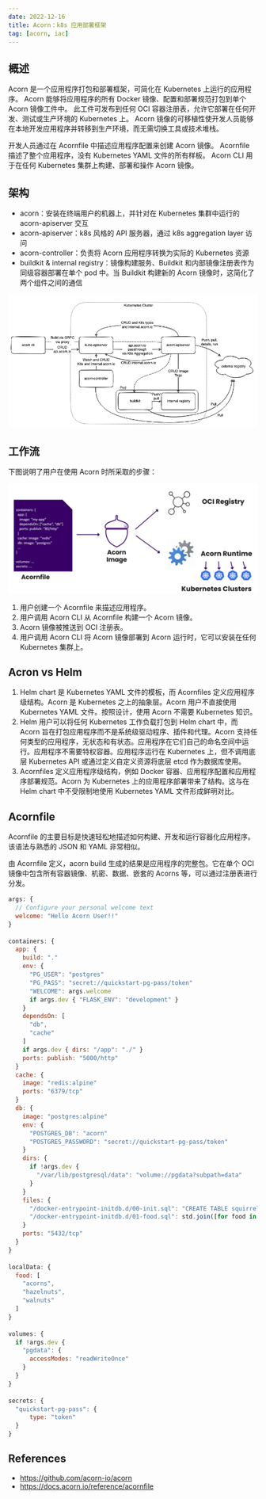 ```yaml
---
date: 2022-12-16
title: Acorn：k8s 应用部署框架
tag: [acorn, iac]
---
```


## 概述

Acorn 是一个应用程序打包和部署框架，可简化在 Kubernetes 上运行的应用程序。 Acorn 能够将应用程序的所有 Docker 镜像、配置和部署规范打包到单个 Acorn 镜像工件中。 此工件可发布到任何 OCI 容器注册表，允许它部署在任何开发、测试或生产环境的 Kubernetes 上。 Acorn 镜像的可移植性使开发人员能够在本地开发应用程序并转移到生产环境，而无需切换工具或技术堆栈。

开发人员通过在 Acornfile 中描述应用程序配置来创建 Acorn 镜像。 Acornfile 描述了整个应用程序，没有 Kubernetes YAML 文件的所有样板。 Acorn CLI 用于在任何 Kubernetes 集群上构建、部署和操作 Acorn 镜像。

## 架构

- acorn：安装在终端用户的机器上，并针对在 Kubernetes 集群中运行的 acorn-apiserver 交互
- acorn-apiserver：k8s 风格的 API 服务器，通过 k8s aggregation layer 访问
- acorn-controller：负责将 Acorn 应用程序转换为实际的 Kubernetes 资源
- buildkit & internal registry：镜像构建服务、Buildkit 和内部镜像注册表作为同级容器部署在单个 pod 中。当 Buildkit 构建新的 Acorn 镜像时，这简化了两个组件之间的通信

![](/iac/acorn.png)

## 工作流

下图说明了用户在使用 Acorn 时所采取的步骤：

![](/iac/workflow.png)

1. 用户创建一个 Acornfile 来描述应用程序。
2. 用户调用 Acorn CLI 从 Acornfile 构建一个 Acorn 镜像。
3. Acorn 镜像被推送到 OCI 注册表。
4. 用户调用 Acorn CLI 将 Acorn 镜像部署到 Acorn 运行时，它可以安装在任何 Kubernetes 集群上。

## Acron vs Helm

1. Helm chart 是 Kubernetes YAML 文件的模板，而 Acornfiles 定义应用程序级结构。Acorn 是 Kubernetes 之上的抽象层。Acorn 用户不直接使用 Kubernetes YAML 文件。按照设计，使用 Acorn 不需要 Kubernetes 知识。
2. Helm 用户可以将任何 Kubernetes 工作负载打包到 Helm chart 中，而 Acorn 旨在打包应用程序而不是系统级驱动程序、插件和代理。Acorn 支持任何类型的应用程序，无状态和有状态。应用程序在它们自己的命名空间中运行。应用程序不需要特权容器。应用程序运行在 Kubernetes 上，但不调用底层 Kubernetes API 或通过定义自定义资源将底层 etcd 作为数据库使用。
3. Acornfiles 定义应用程序级结构，例如 Docker 容器、应用程序配置和应用程序部署规范。Acorn 为 Kubernetes 上的应用程序部署带来了结构。这与在 Helm chart 中不受限制地使用 Kubernetes YAML 文件形成鲜明对比。

## Acornfile

Acornfile 的主要目标是快速轻松地描述如何构建、开发和运行容器化应用程序。该语法与熟悉的 JSON 和 YAML 非常相似。

由 Acornfile 定义，acorn build 生成的结果是应用程序的完整包。它在单个 OCI 镜像中包含所有容器镜像、机密、数据、嵌套的 Acorns 等，可以通过注册表进行分发。

```js
args: {
  // Configure your personal welcome text
  welcome: "Hello Acorn User!!"
}

containers: {
  app: {
    build: "."
    env: {
      "PG_USER": "postgres"
      "PG_PASS": "secret://quickstart-pg-pass/token"
      "WELCOME": args.welcome
      if args.dev { "FLASK_ENV": "development" }
    }
    dependsOn: [
      "db",
      "cache"
    ]
    if args.dev { dirs: "/app": "./" }
    ports: publish: "5000/http"
  }
  cache: {
    image: "redis:alpine"
    ports: "6379/tcp"
  }
  db: {
    image: "postgres:alpine"
    env: {
      "POSTGRES_DB": "acorn"
      "POSTGRES_PASSWORD": "secret://quickstart-pg-pass/token"
    }
    dirs: {
      if !args.dev {
        "/var/lib/postgresql/data": "volume://pgdata?subpath=data"
      }
    }
    files: {
      "/docker-entrypoint-initdb.d/00-init.sql": "CREATE TABLE squirrel_food (food text);"
      "/docker-entrypoint-initdb.d/01-food.sql": std.join([for food in localData.food {"INSERT INTO squirrel_food VALUES ('\(food)');"}], "\n")
    }
    ports: "5432/tcp"
  }
}

localData: {
  food: [
    "acorns",
    "hazelnuts",
    "walnuts"
  ]
}

volumes: {
  if !args.dev {
    "pgdata": {
      accessModes: "readWriteOnce"
    }
  }
}

secrets: {
  "quickstart-pg-pass": {
      type: "token"
  }
}
```

## References

- https://github.com/acorn-io/acorn
- https://docs.acorn.io/reference/acornfile